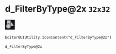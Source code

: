 # d_FilterByType@2x `32x32`
<img src="/img/d_FilterByType.png" width=32 height=32>

``` CSharp
EditorGUIUtility.IconContent("d_FilterByType@2x")
```
```
d_FilterByType@2x
```
